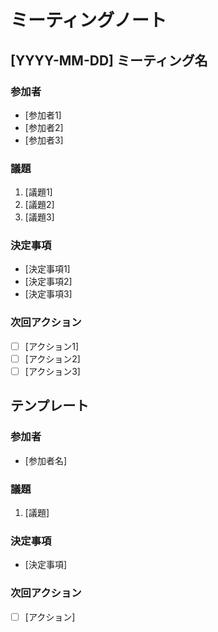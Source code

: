 # ミーティングノート

## [YYYY-MM-DD] ミーティング名
### 参加者
- [参加者1]
- [参加者2]
- [参加者3]

### 議題
1. [議題1]
2. [議題2]
3. [議題3]

### 決定事項
- [決定事項1]
- [決定事項2]
- [決定事項3]

### 次回アクション
- [ ] [アクション1]
- [ ] [アクション2]
- [ ] [アクション3]

## テンプレート
### 参加者
- [参加者名]

### 議題
1. [議題]

### 決定事項
- [決定事項]

### 次回アクション
- [ ] [アクション]
